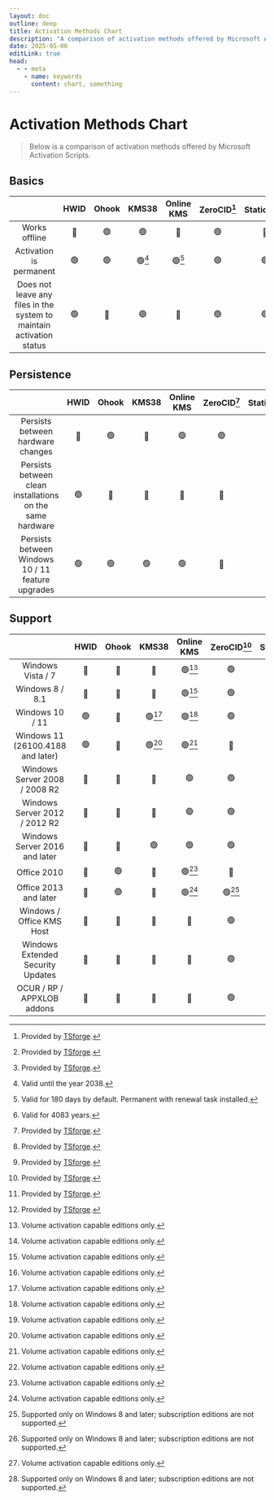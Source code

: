```yaml
---
layout: doc
outline: deep
title: Activation Methods Chart
description: "A comparison of activation methods offered by Microsoft Activation Scripts."
date: 2025-05-06
editLink: true
head:
  - - meta
    - name: keywords
      content: chart, something
---
```


# Activation Methods Chart

> Below is a comparison of activation methods offered by Microsoft Activation Scripts.


Basics
----
|    | HWID | Ohook | KMS38 | Online KMS | ZeroCID[^1] | StaticCID[^1] | KMS4k[^1] |
|:---: | :---: | :---: | :---: | :---: | :---: | :---: | :---: |
| Works offline | 🔴 | 🟢  | 🟢  | 🔴 | 🟢  | 🔴 | 🟢  |
| Activation is permanent | 🟢  | 🟢  | 🟢[^2] | 🟢[^3] | 🟢  | 🟢  | 🟢[^4] |
| Does not leave any files in the system to maintain activation status | 🟢  | 🔴 | 🟢  | 🔴 | 🟢  | 🟢  | 🟢  |


Persistence
-----------
|    | HWID | Ohook | KMS38 | Online KMS | ZeroCID[^1] | StaticCID[^1] | KMS4k[^1] |
| :---: | :---: | :---: | :---: | :---: | :---: | :---: | :---: |
| Persists between hardware changes | 🔴 | 🟢  | 🔴 | 🟢  | 🟢  | 🔴 | 🟢
| Persists between clean installations on the same hardware | 🟢  | 🔴 | 🔴 | 🔴 | 🔴 | 🔴 | 🔴 |
| Persists between Windows 10 / 11 feature upgrades | 🟢  | 🟢  | 🟢  | 🟢  | 🔴 | 🔴 | 🔴 |


Support
-------
|    | HWID | Ohook | KMS38 | Online KMS | ZeroCID[^1] | StaticCID[^1] | KMS4k[^1] |
| :---: | :---: | :---: | :---: | :---: | :---: | :---: | :---: |
| Windows Vista / 7 | 🔴 | 🔴 | 🔴 | 🟢[^5] | 🟢  | 🔴 | 🟢[^5] |
| Windows 8 / 8.1 | 🔴 | 🔴 | 🔴 | 🟢[^5] | 🟢  | 🟢  | 🟢  [^5] |
| Windows 10 / 11 | 🟢  | 🔴 | 🟢[^5] | 🟢[^5] | 🟢  | 🟢  | 🟢[^5] |
| Windows 11 (26100.4188 and later)  | 🟢  | 🔴 | 🟢[^5] | 🟢[^5] | 🔴 | 🟢  | 🟢[^5] |
| Windows Server 2008 / 2008 R2 | 🔴 | 🔴 | 🔴 | 🟢  | 🟢  | 🔴 | 🟢  |
| Windows Server 2012 / 2012 R2 | 🔴 | 🔴 | 🔴 | 🟢  | 🟢  | 🟢  | 🟢  |
| Windows Server 2016 and later | 🔴 | 🔴 | 🟢  | 🟢  | 🟢  | 🟢  | 🟢  |
| Office 2010 | 🔴 | 🟢  | 🔴 | 🟢[^5] | 🔴 | 🔴 | 🔴 |
| Office 2013 and later | 🔴 | 🟢  | 🔴 | 🟢[^5] | 🟢[^6] | 🟢[^6] |🟢[^5] [^6] |
| Windows / Office KMS Host | 🔴 | 🔴 | 🔴 | 🔴 | 🟢  | 🟢  | 🔴 |
| Windows Extended Security Updates | 🔴 | 🔴 | 🔴 | 🔴 | 🟢  | 🟢  | 🔴 |
| OCUR / RP / APPXLOB addons | 🔴 | 🔴 | 🔴 | 🔴 | 🟢  | 🟢  | 🔴 |


[^1]: Provided by [TSforge](/en/tsforge.md).
[^2]: Valid until the year 2038.
[^3]: Valid for 180 days by default. Permanent with renewal task installed.
[^4]: Valid for 4083 years.
[^5]: Volume activation capable editions only.
[^6]: Supported only on Windows 8 and later; subscription editions are not supported.
